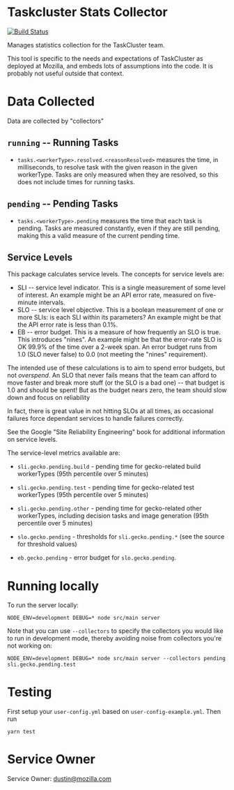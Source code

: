 # Taskcluster Stats Collector

[![Build Status](https://travis-ci.org/taskcluster/taskcluster-stats-collector.svg?branch=master)](https://travis-ci.org/taskcluster/taskcluster-stats-collector)

Manages statistics collection for the TaskCluster team.

This tool is specific to the needs and expectations of TaskCluster as deployed at Mozilla, and embeds lots of assumptions into the code.
It is probably not useful outside that context.

# Data Collected

Data are collected by "collectors"

## `running` -- Running Tasks

* `tasks.<workerType>.resolved.<reasonResolved>` measures the time, in
  milliseconds, to resolve task with the given reason in the given workerType.
  Tasks are only measured when they are resolved, so this does not include
  times for running tasks.

## `pending` -- Pending Tasks

* `tasks.<workerType>.pending` measures the time that each task is pending.
  Tasks are measured constantly, even if they are still pending, making this a
  valid measure of the current pending time.

## Service Levels

This package calculates service levels.  The concepts for service levels are:

 * SLI -- service level indicator.  This is a single measurement of some level of interest.  An example might be an API error rate, measured on five-minute intervals.
 * SLO -- service level objective.  This is a boolean measurement of one or more SLIs: is each SLI within its parameters?  An example might be that the API error rate is less than 0.1%.
 * EB -- error budget.  This is a measure of how frequently an SLO is true.  This introduces "nines".  An example might be that the error-rate SLO is OK 99.9% of the time over a 2-week span.  An error budget runs from 1.0 (SLO never false) to 0.0 (not meeting the "nines" requirement).

The intended use of these calculations is to aim to spend error budgets, but
not *overspend*.  An SLO that never fails means that the team can afford to
move faster and break more stuff (or the SLO is a bad one) -- that budget is
1.0 and should be spent!  But as the budget nears zero, the team should slow
down and focus on reliability

In fact, there is great value in not hitting SLOs at all times, as occasional
failures force dependant services to handle failures correctly.

See the Google "Site Reliability Engineering" book for additional information
on service levels.

The service-level metrics available are:

 * `sli.gecko.pending.build` - pending time for gecko-related build workerTypes
   (95th percentile over 5 minutes)

 * `sli.gecko.pending.test` - pending time for gecko-related test workerTypes
   (95th percentile over 5 minutes)

 * `sli.gecko.pending.other` - pending time for gecko-related other
   workerTypes, including decision tasks and image generation (95th percentile
   over 5 minutes)

 * `slo.gecko.pending` - thresholds for `sli.gecko.pending.*` (see the source
   for threshold values)

 * `eb.gecko.pending` - error budget for `slo.gecko.pending`.

# Running locally

To run the server locally:

```
NODE_ENV=development DEBUG=* node src/main server
```

Note that you can use `--collectors` to specify the collectors you would like
to run in development mode, thereby avoiding noise from collectors you're not
working on:

```
NODE_ENV=development DEBUG=* node src/main server --collectors pending sli.gecko.pending.test
```


# Testing

First setup your `user-config.yml` based on `user-config-example.yml`. Then run

```
yarn test
```

# Service Owner

Service Owner: dustin@mozilla.com
